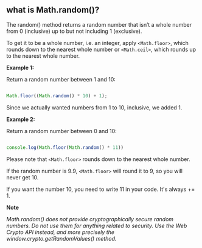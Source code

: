 ## what is Math.random()?

The random() method returns a random number that isn’t a whole number from 0 (inclusive) up to but not including 1 (exclusive).

To get it to be a whole number, i.e. an integer, apply `<Math.floor>`, which rounds down to the nearest whole number or `<Math.ceil>`, which rounds up to the nearest 
whole number.
  
**Example 1:**

Return a random number between 1 and 10:

```javascript

Math.floor((Math.random() * 10) + 1);

```

Since we actually wanted numbers from 1 to 10, inclusive, we added 1.

**Example 2:**

Return a random number between 0 and 10:

```javascript

console.log(Math.floor(Math.random() * 11))

```

Please note that `<Math.floor>` rounds down to the nearest whole number. 

If the random number is 9.9, `<Math.floor>` will round it to 9, so you will never get 10.

If you want the number 10, you need to write 11 in your code. It's always += 1.

**Note**

*Math.random() does not provide cryptographically secure random numbers. Do not use them for anything related to security.* 
*Use the Web Crypto API instead, and more precisely the window.crypto.getRandomValues() method.*



